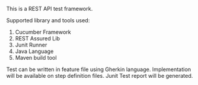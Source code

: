 This is a REST API test framework.

Supported library and tools used:
1. Cucumber Framework
2. REST Assured Lib
3. Junit Runner
4. Java Language
5. Maven build tool

Test can be written in feature file using Gherkin language.
Implementation will be available on step definition files.
Junit Test report will be generated.
